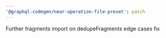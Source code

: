 ```yaml
---
'@graphql-codegen/near-operation-file-preset': patch
---
```


Further fragments import on dedupeFragments edge cases fix
